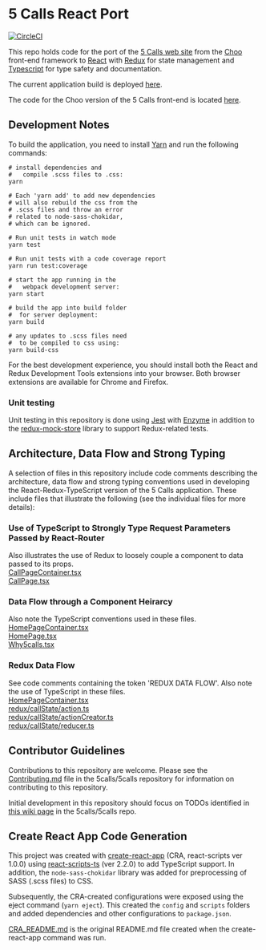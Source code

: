 # 5 Calls React Port

[![CircleCI](https://circleci.com/gh/5calls/react-dev.svg?style=svg)](https://circleci.com/gh/5calls/react-dev)

This repo holds code for the port of the [5 Calls web site](https://5calls.org) from the [Choo](https://choo.io) front-end framework to [React](https://facebook.github.io/react/) with [Redux](http://redux.js.org/) for state management and [Typescript](https://www.typescriptlang.org/) for type safety and documentation.

The current application build is deployed [here](http://104.236.37.184/).

The code for the Choo version of the 5 Calls front-end is located [here](https://github.com/5calls/5calls).

## Development Notes

To build the application, you need to install [Yarn](https://yarnpkg.com/) and run the following commands:
```
# install dependencies and
#   compile .scss files to .css:
yarn

# Each 'yarn add' to add new dependencies
# will also rebuild the css from the
# .scss files and throw an error
# related to node-sass-chokidar,
# which can be ignored.

# Run unit tests in watch mode
yarn test

# Run unit tests with a code coverage report
yarn run test:coverage

# start the app running in the
#   webpack development server:
yarn start

# build the app into build folder
#  for server deployment:
yarn build

# any updates to .scss files need
#  to be compiled to css using:
yarn build-css

```
For the best development experience, you should install both the React and Redux Development Tools extensions into your browser. Both browser extensions are available for Chrome and Firefox.

### Unit testing
Unit testing in this repository is done using [Jest](https://facebook.github.io/jest/) with [Enzyme](https://github.com/airbnb/enzyme) in addition to the [redux-mock-store](https://github.com/arnaudbenard/redux-mock-store) library to support Redux-related tests.

## Architecture, Data Flow and Strong Typing
A selection of files in this repository include code comments describing the architecture, data flow and strong typing conventions used in developing the React-Redux-TypeScript version of the 5 Calls application. These include files that illustrate the following (see the individual files for more details):

### Use of TypeScript to Strongly Type Request Parameters Passed by React-Router
Also illustrates the use of Redux to loosely couple a component to data passed to its props.<br/>
[CallPageContainer.tsx](https://github.com/5calls/react-dev/blob/master/src/components/call/CallPageContainer.tsx)<br/>
[CallPage.tsx](https://github.com/5calls/react-dev/blob/master/src/components/call/CallPage.tsx)<br/>

### Data Flow through a Component Heirarcy
Also note the TypeScript conventions used in these files.<br/>
[HomePageContainer.tsx](https://github.com/5calls/react-dev/blob/master/src/components/home/HomePageContainer.tsx)<br/>
[HomePage.tsx](https://github.com/5calls/react-dev/blob/master/src/components/home/HomePage.tsx)<br/>
[Why5calls.tsx](https://github.com/5calls/react-dev/blob/master/src/components/home/Why5calls.tsx)<br/>

### Redux Data Flow

See code comments containing the token 'REDUX DATA FLOW'. Also note the use of TypeScript in these files.<br/>
[HomePageContainer.tsx](https://github.com/5calls/react-dev/blob/master/src/components/home/HomePageContainer.tsx)<br/>
[redux/callState/action.ts](https://github.com/5calls/react-dev/blob/master/src/redux/callState/action.ts)<br/>
[redux/callState/actionCreator.ts](https://github.com/5calls/react-dev/blob/master/src/redux/callState/actionCreator.ts)<br/>
[redux/callState/reducer.ts](https://github.com/5calls/react-dev/blob/master/src/redux/callState/reducer.ts)<br/>

## Contributor Guidelines

Contributions to this repository are welcome. Please see the [Contributing.md](https://github.com/5calls/5calls/blob/master/CONTRIBUTING.md) file in the 5calls/5calls repository for information on contributing to this repository.

Initial development in this repository should focus on TODOs identified in [this wiki page](https://github.com/5calls/5calls/wiki/React-Redux-Port-Implementation) in the 5calls/5calls repo.

## Create React App Code Generation

This project was created with [create-react-app](https://github.com/facebookincubator/create-react-app) (CRA, react-scripts ver 1.0.0) using [react-scripts-ts](https://github.com/wmonk/create-react-app-typescript) (ver 2.2.0) to add TypeScript support. In addition, the `node-sass-chokidar` library was added for preprocessing of SASS (.scss files) to CSS.

Subsequently, the CRA-created configurations were exposed using the eject command (`yarn eject`). This created the `config` and `scripts` folders and added dependencies and other configurations to `package.json`.


[CRA_README.md](CRA_README.md) is the original README.md file created when the create-react-app command was run.
